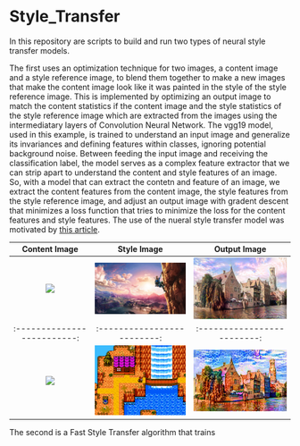 # Style_Transfer


In this repository are scripts to build and run two types of neural style transfer models. 

The first uses an optimization technique for two images, a content image and a style reference image, to blend them together to make a new images that make the content image look like it was painted in the style of the style reference image. This is implemented by optimizing an output image to match the content statistics if the content image and the style statistics of the style reference image which are extracted from the images using the intermediatary layers of Convolution Neural Network. The vgg19 model, used in this example, is trained to understand an input image and generalize its invariances and defining features within classes, ignoring potential background noise. Between feeding the input image and receiving the classification label, the model serves as a complex feature extractor that we can strip apart to understand the content and style features of an image. So, with a model that can extract the contetn and feature of an image, we extract the content features from the content image, the style features from the style reference image, and adjust an output image with gradent descent that minimizes a loss function that tries to minimize the loss for the content features and style features. The use of the nueral style transfer model was motivated by [this article](https://www.tensorflow.org/tutorials/generative/style_transfer).


Content Image             | Style Image             |  Output Image
:-------------------------:|:-------------------------:|:-------------------------:
<img src="https://storage.googleapis.com/khanhlvg-public.appspot.com/arbitrary-style-transfer/belfry-2611573_1280.jpg" width="325" />   | <img src="Style_Transfer_Individual/style_images/zelda.jpg" width="325" />  |  <img src="Style_Transfer_Individual/finished_transfers/castle+zelda.png" width="325" />
:-------------------------:|:-------------------------:|:-------------------------:
<img src="https://storage.googleapis.com/khanhlvg-public.appspot.com/arbitrary-style-transfer/belfry-2611573_1280.jpg" width="325" />   | <img src="Style_Transfer_Individual/style_images/8bit.jpg" width="325" />  |  <img src="Style_Transfer_Individual/finished_transfers/castle_8bit.png" width="325" />


The second is a Fast Style Transfer algorithm that trains


